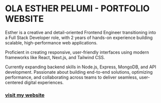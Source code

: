 # OLA ESTHER PELUMI - PORTFOLIO WEBSITE

Esther is a creative and detail-oriented Frontend Engineer transitioning into a Full Stack Developer role, with 2 years of hands-on experience building scalable, high-performance web applications.

Proficient in creating responsive, user-friendly interfaces using modern frameworks like React, Next.js, and Tailwind CSS.

Currently expanding backend skills in Node.js, Express, MongoDB, and API development. Passionate about building end-to-end solutions, optimizing performance, and collaborating across teams to deliver seamless, user-centered digital experiences.

### [visit my website](https://myportfolio-website-two.vercel.app/)
